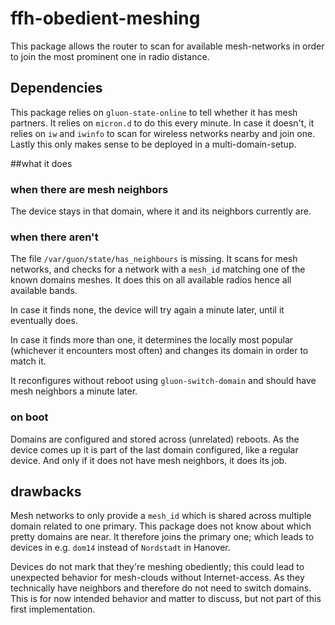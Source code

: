 # ffh-obedient-meshing

This package allows the router to scan for available mesh-networks in order to join the most prominent one in radio distance.

## Dependencies

This package relies on `gluon-state-online` to tell whether it has mesh partners.
It relies on `micron.d` to do this every minute.
In case it doesn't, it relies on `iw` and `iwinfo` to scan for wireless networks nearby and join one.
Lastly this only makes sense to be deployed in a multi-domain-setup.

##what it does

### when there are mesh neighbors

The device stays in that domain, where it and its neighbors currently are.

### when there aren't

The file `/var/guon/state/has_neighbours` is missing.
It scans for mesh networks, and checks for a network with a `mesh_id` matching one of the known domains meshes.
It does this on all available radios hence all available bands.

In case it finds none, the device will try again a minute later, until it eventually does.

In case it finds more than one, it determines the locally most popular (whichever it encounters most often) and changes its domain in order to match it.

It reconfigures without reboot using `gluon-switch-domain` and should have mesh neighbors a minute later.

### on boot

Domains are configured and stored across (unrelated) reboots.
As the device comes up it is part of the last domain configured, like a regular device.
And only if it does not have mesh neighbors, it does its job.

## drawbacks

Mesh networks to only provide a `mesh_id` which is shared across multiple domain related to one primary.
This package does not know about which pretty domains are near.
It therefore joins the primary one; which leads to devices in e.g. `dom14` instead of `Nordstadt` in Hanover.

Devices do not mark that they're meshing obediently; this could lead to unexpected behavior for mesh-clouds without Internet-access. As they technically have neighbors and therefore do not need to switch domains. This is for now intended behavior and matter to discuss,  but not part of this first implementation.


